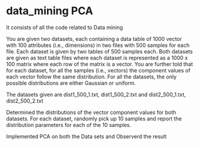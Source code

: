 # data_mining PCA
It consists of all the code related to Data mining

You are given two datasets, each containing a data table of 1000 vector with 100 attributes (i.e., dimensions) in two files with 500 samples for each file. Each dataset is given by two tables of 500 samples each. Both datasets are given as text table files where each dataset is represented as a 1000 x 100 matrix where each row of the matrix is a vector. You are further told that for each dataset, for all the samples (i.e., vectors) the component values of each vector follow the same distribution. For all the datasets, the only possible distributions are either Gaussian or uniform.

The datasets given are dist1_500_1.txt, dist1_500_2.txt and dist2_500_1.txt, dist2_500_2.txt

Determined the distributions of the vector component values for both datasets. For each dataset, randomly pick up 10 samples and report the distribution parameters for each of the 10 samples.

Implemented PCA on both the Data sets and Observerd the result
